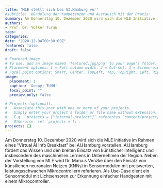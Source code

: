 ```yaml
---
title: 'MLE stellt sich bei AI.Hamburg vor'
#subtitle: 'Bündelung der Kompetenzen und Austausch mit der Praxis'
summary: Am Donnerstag 10. Dezember 2020 wird sich die MLE Initiative im Rahmen eines "Virtual AI Info Breakfast" bei AI.Hamburg vorstellen.
authors:
- Prof. Dr. Volker Turau
tags:
categories:
date: "2020-12-04T00:00:00Z"
featured: false
draft: false

# Featured image
# To use, add an image named `featured.jpg/png` to your page's folder.
# Placement options: 1 = Full column width, 2 = Out-set, 3 = Screen-width
# Focal point options: Smart, Center, TopLeft, Top, TopRight, Left, Right, BottomLeft, Bottom, BottomRight
image:
  placement: 1
  caption: '&copy; TUHH'
  focal_point: ""
  preview_only: false

# Projects (optional).
#   Associate this post with one or more of your projects.
#   Simply enter your project's folder or file name without extension.
#   E.g. `projects = ["internal-project"]` references `content/project/deep-learning/index.md`.
#   Otherwise, set `projects = []`.
projects: []
---
```


Am Donnerstag 10. Dezember 2020 wird sich die MLE Initiative im Rahmen eines "Virtual AI Info Breakfast" bei AI.Hamburg vorstellen. AI.Hamburg fördert das Wissen und den breiten Einsatz von künstlicher Intelligenz und insbesondere des maschinellen Lernens in Unternehmen der Region. Neben der Vorstellung von MLE wird Dr. Marcus Venzke über den Einsatz von künstlichen neuronalen Netzen (KNNs) in Sensormodulen mit preiswerten, leistungsschwachen Mikrocontrollern referieren. Als Use-Case dient ein Sensormodul mit Lichtsensoren zur Erkennung einfacher Handgesten mit einem Mikrocontroller.
